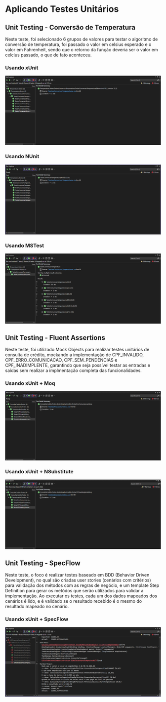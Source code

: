 # Aplicando Testes Unitários

## Unit Testing - Conversão de Temperatura

Neste teste, foi selecionado 6 grupos de valores para testar o algoritmo de conversão de temperatura, foi passado o valor em celsius esperado e o valor em Fahrenheit, sendo que o retorno da função deveria ser o valor em celcius passado, o que de fato aconteceu.

### Usando xUnit

![alt text](image.png)

### Usando NUnit

![alt text](image-1.png)

### Usando MSTest

![alt text](image-2.png)

## Unit Testing - Fluent Assertions

Neste teste, foi utilizado Mock Objects para realizar testes unitários de consulta de crédito, mockando a implementação de CPF_INVALIDO, CPF_ERRO_COMUNICACAO, CPF_SEM_PENDENCIAS e CPF_INADIMPLENTE, garantindo que seja possível testar as entradas e saídas sem realizar a implmentação completa das funcionalidades.

### Usando xUnit + Moq

![alt text](image-3.png)

### Usando xUnit + NSubstitute

![alt text](image-4.png)

## Unit Testing - SpecFlow

Neste teste, o foco é realizar testes baseado em BDD (Behavior Driven Development), no qual são criadas user stories (cenários com critérios) para validação dos métodos com as regras de negócio, e um template Step Definition para gerar os metódos que serão utilizados para validar a implementação. Ao executar os testes, cada um dos dados mapeados dos cenários é lido, e é validado se o resultado recebido é o mesmo do resultado mapeado no cenário.

### Usando xUnit + SpecFlow

![alt text](image-5.png)

